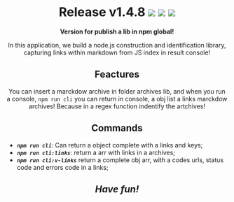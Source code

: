 <div align="center">

# Release v1.4.8 <img src="https://img.shields.io/badge/Node.js-339933?style=for-the-badge&logo=nodedotjs&logoColor=white"> <img src="https://img.shields.io/badge/npm-CB3837?style=for-the-badge&logo=npm&logoColor=white"> <img src="https://img.shields.io/badge/MDN_Web_Docs-black?style=for-the-badge&logo=mdnwebdocs&logoColor=white">

**Version for publish a lib in npm global!**

In this application, we build a node.js construction and identification library, capturing links within markdown from JS index in result console!

## Feactures

You can insert a marckdow archive in folder archives lib, and when you run a console, `npm run cli` you can return in console, a obj list a links marckdow archives! Because in a regex function indentify the artchives!

## Commands

</div>

- ***`npm run cli`***: Can return a object complete with a links and keys;
- ***`npm run cli:links`***: return a arr with links in a archives;
- ***`npm run cli:v-links`*** return a complete obj arr, with a codes urls, status code and errors code in a links;

<div align="center">

***Have fun!***
---
